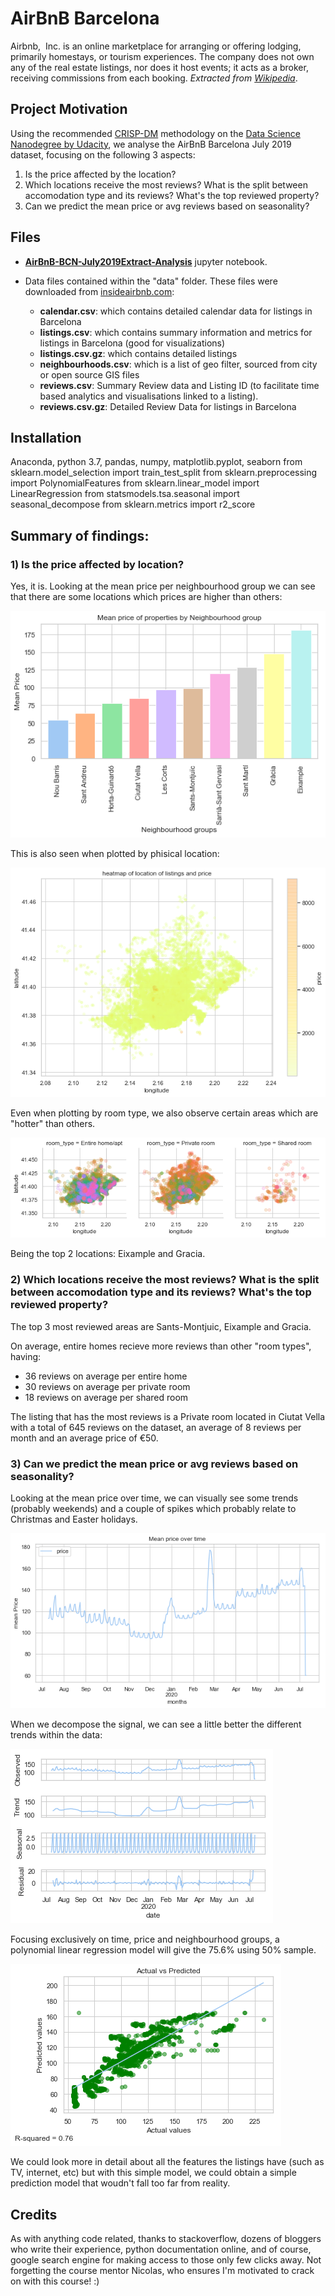 # AirBnB Barcelona
Ai‌r‌b‌n‌b‌, ‌ ‌I‌n‌c‌.‌ is an online marketplace for arranging or offering lodging, primarily homestays, or tourism experiences. The company does not own any of the real estate listings, nor does it host events; it acts as a broker, receiving commissions from each booking. <i>Extracted from <a href="https://en.wikipedia.org/wiki/Airbnb">Wikipedia</a></i>.

## Project Motivation
Using the recommended <a href="https://www.datasciencecentral.com/profiles/blogs/crisp-dm-a-standard-methodology-to-ensure-a-good-outcome">CRISP-DM</a> methodology on the <a href="https://www.udacity.com/course/data-scientist-nanodegree--nd025">Data Science Nanodegree by Udacity</a>, we analyse the AirBnB Barcelona July 2019 dataset, focusing on the following 3 aspects:

1) Is the price affected by the location?
2) Which locations receive the most reviews? What is the split between accomodation type and its reviews? What's the top reviewed property?
3) Can we predict the mean price or avg reviews based on seasonality?

## Files

* <b><a href="AirBnB-BCN-July2019Extract-Analysis.ipynb">AirBnB-BCN-July2019Extract-Analysis</a></b> jupyter notebook.
* Data files contained within the "data" folder. These files were downloaded from <a href="http://insideairbnb.com/get-the-data.html">insideairbnb.com</a>:

    * <b>calendar.csv</b>: which contains detailed calendar data for listings in Barcelona
    * <b>listings.csv</b>: which contains summary information and metrics for listings in Barcelona (good for visualizations)
    * <b>listings.csv.gz</b>: which contains detailed listings
    * <b>neighbourhoods.csv</b>: which is a list of geo filter, sourced from city or open source GIS files
    * <b>reviews.csv</b>: Summary Review data and Listing ID (to facilitate time based analytics and visualisations linked to a listing).
    * <b>reviews.csv.gz</b>: Detailed Review Data for listings in Barcelona

## Installation
Anaconda, python 3.7, 
pandas, numpy, matplotlib.pyplot, seaborn
from sklearn.model_selection import train_test_split
from sklearn.preprocessing import PolynomialFeatures
from sklearn.linear_model import LinearRegression
from statsmodels.tsa.seasonal import seasonal_decompose
from sklearn.metrics import r2_score

## Summary of findings:

### 1) Is the price affected by location?
Yes, it is. Looking at the mean price per neighbourhood group we can see that there are some locations which prices are higher than others:

<img src="assets/mean-price-barrio.png"
     alt="AirBnB Barcelona 2019 - avg price per barrio"
     style="margin-right: 10px;" />

This is also seen when plotted by phisical location:

<img src="assets/price-location-heatmap.png"
     alt="AirBnB Barcelona 2019 - map"
     style="margin-right: 10px;" />

Even when plotting by room type, we also observe certain areas which are "hotter" than others.

<img src="assets/price-location-heatmap-facet.png"
     alt="AirBnB Barcelona 2019 - map by room type"
     style="margin-right: 10px;" />

Being the top 2 locations: Eixample and Gracia.

### 2) Which locations receive the most reviews? What is the split between accomodation type and its reviews? What's the top reviewed property?

The top 3 most reviewed areas are Sants-Montjuic, Eixample and Gracia.

On average, entire homes recieve more reviews than other "room types", having:

* 36 reviews on average per entire home
* 30 reviews on average per private room
* 18 reviews on average per shared room

The listing that has the most reviews is a Private room located in Ciutat Vella with a total of 645 reviews on the dataset, an average of 8 reviews per month and an average price of €50.

### 3) Can we predict the mean price or avg reviews based on seasonality?

Looking at the mean price over time, we can visually see some trends (probably weekends) and a couple of spikes which probably relate to Christmas and Easter holidays.

<img src="assets/mean-price-over-time.png"
     alt="AirBnB Barcelona 2019 - mean price over time"
     style="margin-right: 10px;" />

When we decompose the signal, we can see a little better the different trends within the data:

<img src="assets/mean-price-decompose.png"
     alt="AirBnB Barcelona 2019 - price decompose trend"
     style="margin-right: 10px;" />


Focusing exclusively on time, price and neighbourhood groups, a polynomial linear regression model will give the 75.6% using 50% sample.

<img src="assets/poly-regre-price-time.png"
     alt="AirBnB Barcelona 2019 - mean price Actual vs Predicted"
     style="margin-right: 10px;" />

We could look more in detail about all the features the listings have (such as TV, internet, etc) but with this simple model, we could obtain a simple prediction model that woudn't fall too far from reality.

## Credits
As with anything code related, thanks to stackoverflow, dozens of bloggers who write their experience, python documentation online, and of course, google search engine for making access to those only few clicks away. Not forgetting the course mentor Nicolas, who ensures I'm motivated to crack on with this course! :)